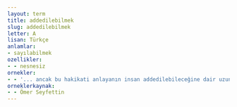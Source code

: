 ```yaml
---
layout: term
title: addedilebilmek
slug: addedilebilmek
letter: A
lisan: Türkçe
anlamlar:
- sayılabilmek
ozellikler:
- - nesnesiz
ornekler:
- - '... ancak bu hakikati anlayanın insan addedilebileceğine dair uzun bir şiir yazmıştı.'
orneklerkaynak:
- - Ömer Seyfettin
---
```

